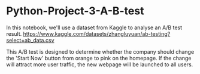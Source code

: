 # Python-Project-3-A-B-test
In this notebook, we'll use a dataset from Kaggle to analyse an A/B test result.
https://www.kaggle.com/datasets/zhangluyuan/ab-testing?select=ab_data.csv

This A/B test is designed to determine whether the company should change the 'Start Now' button 
from orange to pink on the homepage. 
If the change will attract more user traffic, the new webpage will be launched to all users.

